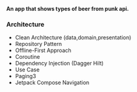 **An app that shows types of beer from punk api.**

### Architecture

* Clean Architecture (data,domain,presentation)
* Repository Pattern
* Offline-First Approach
* Coroutine
* Dependency Injection (Dagger Hilt)
* Use Case
* Paging3
* Jetpack Compose Navigation
